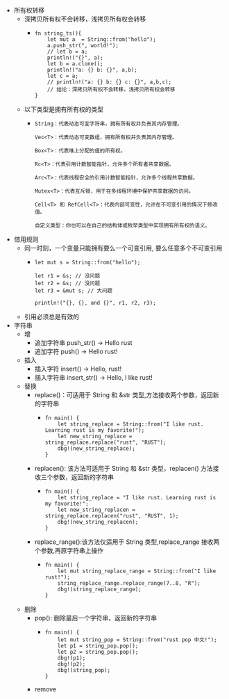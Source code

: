 - 所有权转移
	- 深拷贝所有权不会转移，浅拷贝所有权会转移
		- ```
		  fn string_ts(){
		      let mut a  = String::from("hello");
		      a.push_str(", world!");
		      // let b = a;
		      println!("{}", a);
		      let b = a.clone();
		      println!("a: {} b: {}", a,b);
		      let c = a;
		      // println!("a: {} b: {} c: {}", a,b,c);
		      // 结论：深拷贝所有权不会转移，浅拷贝所有权会转移
		  }
		  ```
	- 以下类型是拥有所有权的类型
		- ```
		  String：代表动态可变字符串，拥有所有权并负责其内存管理。
		  
		  Vec<T>：代表动态可变数组，拥有所有权并负责其内存管理。
		  
		  Box<T>：代表堆上分配的值的所有权。
		  
		  Rc<T>：代表引用计数智能指针，允许多个所有者共享数据。
		  
		  Arc<T>：代表线程安全的引用计数智能指针，允许多个线程共享数据。
		  
		  Mutex<T>：代表互斥锁，用于在多线程环境中保护共享数据的访问。
		  
		  Cell<T> 和 RefCell<T>：代表内部可变性，允许在不可变引用的情况下修改值。
		  
		  自定义类型：你也可以在自己的结构体或枚举类型中实现拥有所有权的语义。
		  ```
- 借用规则
	- 同一时刻，一个变量只能拥有要么一个可变引用, 要么任意多个不可变引用
		- ```
		  let mut s = String::from("hello");
		  
		  let r1 = &s; // 没问题
		  let r2 = &s; // 没问题
		  let r3 = &mut s; // 大问题
		  
		  println!("{}, {}, and {}", r1, r2, r3);
		  ```
	- 引用必须总是有效的
- 字符串
	- 增
		- 追加字符串 push_str() -> Hello rust
		- 追加字符 push() -> Hello rust!
	- 插入
		- 插入字符 insert() -> Hello, rust!
		- 插入字符串 insert_str() -> Hello, I like rust!
	- 替换
		- replace()：可适用于 String 和 &str 类型,方法接收两个参数，返回新的字符串
			- ```
			  fn main() {
			      let string_replace = String::from("I like rust. Learning rust is my favorite!");
			      let new_string_replace = string_replace.replace("rust", "RUST");
			      dbg!(new_string_replace);
			  }
			  ```
		- replacen(): 该方法可适用于 String 和 &str 类型，replacen() 方法接收三个参数，返回新的字符串
			- ```
			  fn main() {
			      let string_replace = "I like rust. Learning rust is my favorite!";
			      let new_string_replacen = string_replace.replacen("rust", "RUST", 1);
			      dbg!(new_string_replacen);
			  }
			  ```
		- replace_range():该方法仅适用于 String 类型,replace_range 接收两个参数,再原字符串上操作
			- ```
			  fn main() {
			      let mut string_replace_range = String::from("I like rust!");
			      string_replace_range.replace_range(7..8, "R");
			      dbg!(string_replace_range);
			  }
			  ```
	- 删除
		- pop(): 删除最后一个字符串，返回新的字符串
			- ```
			  fn main() {
			      let mut string_pop = String::from("rust pop 中文!");
			      let p1 = string_pop.pop();
			      let p2 = string_pop.pop();
			      dbg!(p1);
			      dbg!(p2);
			      dbg!(string_pop);
			  }
			  ```
		- remove